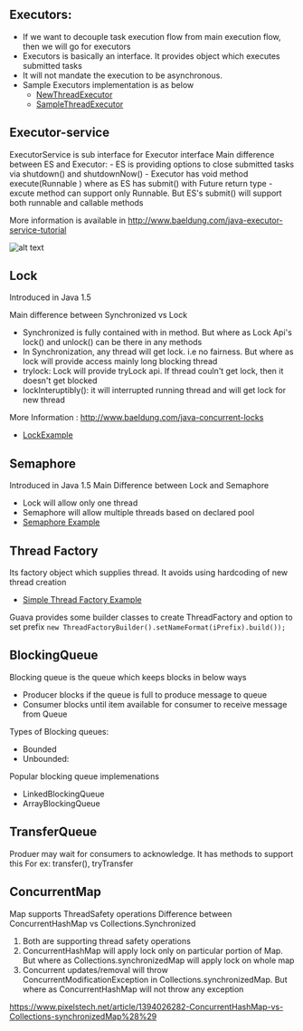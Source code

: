## Executors:
- If we want to decouple task execution flow from main execution flow, then we will go for executors
- Executors is basically an interface. It provides object which executes submitted tasks
- It will not mandate the execution to be asynchronous. 
- Sample Executors implementation is as below
    -  [NewThreadExecutor](../Conceptual-Questions/src/main/java/concurrency/NewThreadExecutor.java)
    -  [SampleThreadExecutor](../Conceptual-Questions/src/main/java/concurrency/SampleRunnableExecutor.java)
## Executor-service
ExecutorService is sub interface for Executor interface
Main difference between ES and Executor: 
    - ES is providing options to close submitted tasks via shutdown() and shutdownNow()
    - Executor has void method execute(Runnable ) where as ES has submit() with Future return type
    - excute method can support only Runnable. But ES's submit() will support both runnable and callable methods
   
 More information is available in 
 http://www.baeldung.com/java-executor-service-tutorial
 
![alt text](../resources/ExecutorAndExecutorServiceInJava.png "Difference between Executor and Executor-service")

## Lock 
 Introduced in Java 1.5 
 
 Main difference between Synchronized vs Lock
 - Synchronized is fully contained with in method. But where as Lock Api's lock() and unlock() can be there in any methods
 - In Synchronization, any thread will get lock. i.e no fairness. But where as lock will provide access mainly long blocking thread
 - trylock: Lock will provide tryLock api. If thread couln't get lock, then it doesn't get blocked
 - lockInteruptibly(): it will interrupted running thread and will get lock for new thread
 
 More Information : http://www.baeldung.com/java-concurrent-locks
 - [LockExample](../Conceptual-Questions/src/main/java/concurrency/LockExample.java)
 
 ## Semaphore
 Introduced in Java 1.5 
 Main Difference between Lock and Semaphore 
 - Lock will allow only one thread
 - Semaphore will allow multiple threads based on declared pool
 - [Semaphore Example](./SemaphoreExample.java)
 
 ## Thread Factory
 Its factory object which supplies thread. It avoids using hardcoding of new thread creation
 - [Simple Thread Factory Example](./SimpleThreadFactory.java)
 
 Guava provides some builder classes to create ThreadFactory and option to set prefix 
 ` new ThreadFactoryBuilder().setNameFormat(iPrefix).build());  `

 
 ## BlockingQueue
 Blocking queue is the queue which keeps blocks in below ways
 - Producer blocks if the queue is full to produce message to queue
 - Consumer blocks until item available for consumer to receive message from Queue
 
 Types of Blocking queues:
 - Bounded
 - Unbounded: 
 
 Popular blocking queue implemenations 
 - LinkedBlockingQueue
 - ArrayBlockingQueue
 
 ## TransferQueue
 Produer may wait for consumers to acknowledge. It has methods to support this
 For ex: transfer(), tryTransfer
 
 ## ConcurrentMap
 Map supports ThreadSafety operations
 Difference between ConcurrentHashMap vs Collections.Synchronized
 1. Both are supporting thread safety operations
 2. ConcurrentHashMap will apply lock only on particular portion of Map. But where as Collections.synchronizedMap will apply
  lock on whole map
 3. Concurrent updates/removal will throw ConcurrentModificationException in Collections.synchronizedMap. 
 But where as ConcurrentHashMap will not throw any exception
 
 https://www.pixelstech.net/article/1394026282-ConcurrentHashMap-vs-Collections-synchronizedMap%28%29
 
 
 
 
 
 
